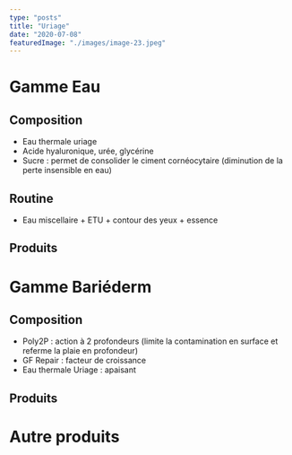 ```yaml
---
type: "posts"
title: "Uriage"
date: "2020-07-08"
featuredImage: "./images/image-23.jpeg"
---
```


# Gamme Eau

## Composition

- Eau thermale uriage
- Acide hyaluronique, urée, glycérine
- Sucre : permet de consolider le ciment cornéocytaire (diminution de la perte insensible en eau)

## Routine

- Eau miscellaire + ETU + contour des yeux + essence

## Produits

# Gamme Bariéderm

## Composition

- Poly2P : action à 2 profondeurs (limite la contamination en surface et referme la plaie en profondeur)
- GF Repair : facteur de croissance
- Eau thermale Uriage : apaisant

## Produits

# Autre produits
